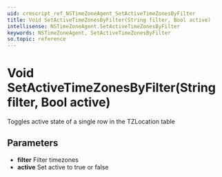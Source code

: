```yaml
---
uid: crmscript_ref_NSTimeZoneAgent_SetActiveTimeZonesByFilter
title: Void SetActiveTimeZonesByFilter(String filter, Bool active)
intellisense: NSTimeZoneAgent.SetActiveTimeZonesByFilter
keywords: NSTimeZoneAgent, SetActiveTimeZonesByFilter
so.topic: reference
---
```


# Void SetActiveTimeZonesByFilter(String filter, Bool active)

Toggles active state of a single row in the TZLocation table

## Parameters

* **filter** Filter timezones
* **active** Set active to true or false
